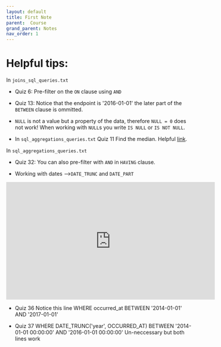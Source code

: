 ```yaml
---
layout: default
title: First Note
parent:  Course
grand_parent: Notes
nav_order: 1
---
```


# Helpful tips:

In `joins_sql_queries.txt` 
* Quiz 6: Pre-filter on the `ON` clause using `AND`
* Quiz 13: Notice that the endpoint is '2016-01-01' the later part of the `BETWEEN` clause is ommitted. 

* `NULL` is not a value but a property of the data, therefore `NULL = 0` does not work! When working with `NULL`s you write `IS NULL` or `IS NOT NULL`.
* In `sql_aggregations_queries.txt` Quiz 11 Find the median. Helpful [link](https://www.compose.com/articles/metrics-maven-meet-in-the-middle-median-in-postgresql/).

In `sql_aggregations_queries.txt`

* Quiz 32: You can also pre-filter with `AND` in `HAVING` clause.

* Working with dates -->`DATE_TRUNC` and `DATE_PART`
<iframe width="560" height="315" src="https://www.youtube.com/embed/UPWkDhW4cLI" frameborder="0" allow="accelerometer; autoplay; clipboard-write; encrypted-media; gyroscope; picture-in-picture" allowfullscreen></iframe>

* Quiz 36 Notice this line
WHERE occurred_at BETWEEN '2014-01-01' AND '2017-01-01'

* Quiz 37 
WHERE DATE_TRUNC('year', OCCURRED_AT) BETWEEN '2014-01-01 00:00:00' AND '2016-01-01 00:00:00'
Un-neccessary but both lines work
